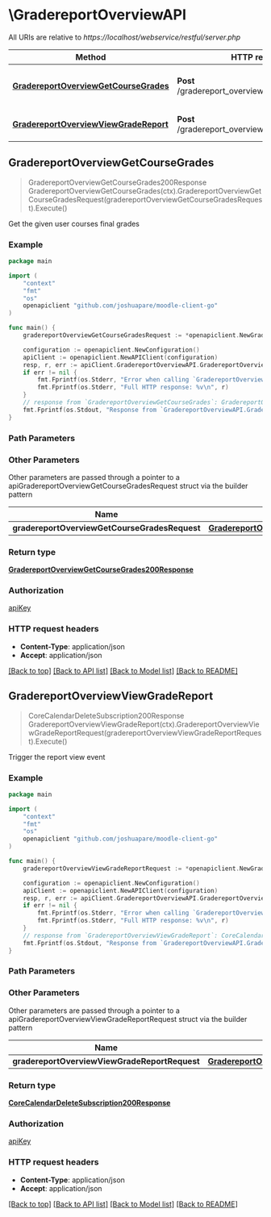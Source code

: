 # \GradereportOverviewAPI

All URIs are relative to *https://localhost/webservice/restful/server.php*

Method | HTTP request | Description
------------- | ------------- | -------------
[**GradereportOverviewGetCourseGrades**](GradereportOverviewAPI.md#GradereportOverviewGetCourseGrades) | **Post** /gradereport_overview_get_course_grades | Get the given user courses final grades
[**GradereportOverviewViewGradeReport**](GradereportOverviewAPI.md#GradereportOverviewViewGradeReport) | **Post** /gradereport_overview_view_grade_report | Trigger the report view event



## GradereportOverviewGetCourseGrades

> GradereportOverviewGetCourseGrades200Response GradereportOverviewGetCourseGrades(ctx).GradereportOverviewGetCourseGradesRequest(gradereportOverviewGetCourseGradesRequest).Execute()

Get the given user courses final grades



### Example

```go
package main

import (
	"context"
	"fmt"
	"os"
	openapiclient "github.com/joshuapare/moodle-client-go"
)

func main() {
	gradereportOverviewGetCourseGradesRequest := *openapiclient.NewGradereportOverviewGetCourseGradesRequest() // GradereportOverviewGetCourseGradesRequest | 

	configuration := openapiclient.NewConfiguration()
	apiClient := openapiclient.NewAPIClient(configuration)
	resp, r, err := apiClient.GradereportOverviewAPI.GradereportOverviewGetCourseGrades(context.Background()).GradereportOverviewGetCourseGradesRequest(gradereportOverviewGetCourseGradesRequest).Execute()
	if err != nil {
		fmt.Fprintf(os.Stderr, "Error when calling `GradereportOverviewAPI.GradereportOverviewGetCourseGrades``: %v\n", err)
		fmt.Fprintf(os.Stderr, "Full HTTP response: %v\n", r)
	}
	// response from `GradereportOverviewGetCourseGrades`: GradereportOverviewGetCourseGrades200Response
	fmt.Fprintf(os.Stdout, "Response from `GradereportOverviewAPI.GradereportOverviewGetCourseGrades`: %v\n", resp)
}
```

### Path Parameters



### Other Parameters

Other parameters are passed through a pointer to a apiGradereportOverviewGetCourseGradesRequest struct via the builder pattern


Name | Type | Description  | Notes
------------- | ------------- | ------------- | -------------
 **gradereportOverviewGetCourseGradesRequest** | [**GradereportOverviewGetCourseGradesRequest**](GradereportOverviewGetCourseGradesRequest.md) |  | 

### Return type

[**GradereportOverviewGetCourseGrades200Response**](GradereportOverviewGetCourseGrades200Response.md)

### Authorization

[apiKey](../README.md#apiKey)

### HTTP request headers

- **Content-Type**: application/json
- **Accept**: application/json

[[Back to top]](#) [[Back to API list]](../README.md#documentation-for-api-endpoints)
[[Back to Model list]](../README.md#documentation-for-models)
[[Back to README]](../README.md)


## GradereportOverviewViewGradeReport

> CoreCalendarDeleteSubscription200Response GradereportOverviewViewGradeReport(ctx).GradereportOverviewViewGradeReportRequest(gradereportOverviewViewGradeReportRequest).Execute()

Trigger the report view event



### Example

```go
package main

import (
	"context"
	"fmt"
	"os"
	openapiclient "github.com/joshuapare/moodle-client-go"
)

func main() {
	gradereportOverviewViewGradeReportRequest := *openapiclient.NewGradereportOverviewViewGradeReportRequest(int32(123)) // GradereportOverviewViewGradeReportRequest | 

	configuration := openapiclient.NewConfiguration()
	apiClient := openapiclient.NewAPIClient(configuration)
	resp, r, err := apiClient.GradereportOverviewAPI.GradereportOverviewViewGradeReport(context.Background()).GradereportOverviewViewGradeReportRequest(gradereportOverviewViewGradeReportRequest).Execute()
	if err != nil {
		fmt.Fprintf(os.Stderr, "Error when calling `GradereportOverviewAPI.GradereportOverviewViewGradeReport``: %v\n", err)
		fmt.Fprintf(os.Stderr, "Full HTTP response: %v\n", r)
	}
	// response from `GradereportOverviewViewGradeReport`: CoreCalendarDeleteSubscription200Response
	fmt.Fprintf(os.Stdout, "Response from `GradereportOverviewAPI.GradereportOverviewViewGradeReport`: %v\n", resp)
}
```

### Path Parameters



### Other Parameters

Other parameters are passed through a pointer to a apiGradereportOverviewViewGradeReportRequest struct via the builder pattern


Name | Type | Description  | Notes
------------- | ------------- | ------------- | -------------
 **gradereportOverviewViewGradeReportRequest** | [**GradereportOverviewViewGradeReportRequest**](GradereportOverviewViewGradeReportRequest.md) |  | 

### Return type

[**CoreCalendarDeleteSubscription200Response**](CoreCalendarDeleteSubscription200Response.md)

### Authorization

[apiKey](../README.md#apiKey)

### HTTP request headers

- **Content-Type**: application/json
- **Accept**: application/json

[[Back to top]](#) [[Back to API list]](../README.md#documentation-for-api-endpoints)
[[Back to Model list]](../README.md#documentation-for-models)
[[Back to README]](../README.md)

